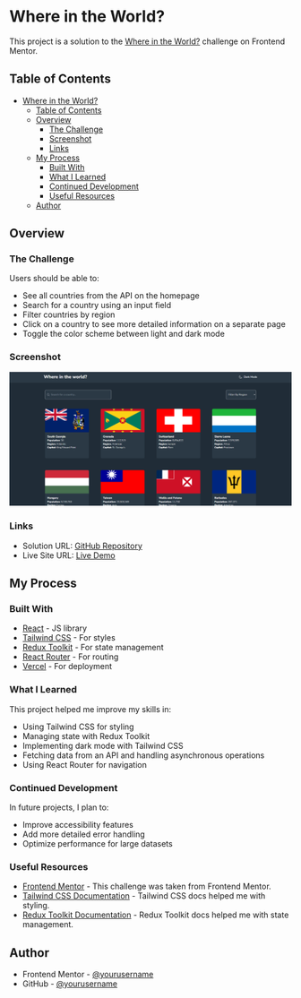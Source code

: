 # Where in the World?

This project is a solution to the [Where in the World?](https://www.frontendmentor.io/challenges/rest-countries-api-with-color-theme-switcher-5cacc469fec04111f7b848ca) challenge on Frontend Mentor.

## Table of Contents

- [Where in the World?](#where-in-the-world)
  - [Table of Contents](#table-of-contents)
  - [Overview](#overview)
    - [The Challenge](#the-challenge)
    - [Screenshot](#screenshot)
    - [Links](#links)
  - [My Process](#my-process)
    - [Built With](#built-with)
    - [What I Learned](#what-i-learned)
    - [Continued Development](#continued-development)
    - [Useful Resources](#useful-resources)
  - [Author](#author)

## Overview

### The Challenge

Users should be able to:

- See all countries from the API on the homepage
- Search for a country using an input field
- Filter countries by region
- Click on a country to see more detailed information on a separate page
- Toggle the color scheme between light and dark mode

### Screenshot

![Screenshot](./src/assets/where-in-the-world-img.png)

### Links

- Solution URL: [GitHub Repository](https://github.com/WalkerFGZ/rest-countries-v2)
- Live Site URL: [Live Demo](https://where-in-the-world-sooty.vercel.app/)

## My Process

### Built With

- [React](https://reactjs.org/) - JS library
- [Tailwind CSS](https://tailwindcss.com/) - For styles
- [Redux Toolkit](https://redux-toolkit.js.org/) - For state management
- [React Router](https://reactrouter.com/) - For routing
- [Vercel](https://vercel.com/) - For deployment

### What I Learned

This project helped me improve my skills in:

- Using Tailwind CSS for styling
- Managing state with Redux Toolkit
- Implementing dark mode with Tailwind CSS
- Fetching data from an API and handling asynchronous operations
- Using React Router for navigation

### Continued Development

In future projects, I plan to:

- Improve accessibility features
- Add more detailed error handling
- Optimize performance for large datasets

### Useful Resources

- [Frontend Mentor](https://www.frontendmentor.io/) - This challenge was taken from Frontend Mentor.
- [Tailwind CSS Documentation](https://tailwindcss.com/docs) - Tailwind CSS docs helped me with styling.
- [Redux Toolkit Documentation](https://redux-toolkit.js.org/introduction/getting-started) - Redux Toolkit docs helped me with state management.

## Author

- Frontend Mentor - [@yourusername](https://www.frontendmentor.io/profile/WalkerFGZ)
- GitHub - [@yourusername](https://github.com/WalkerFGZ/)

